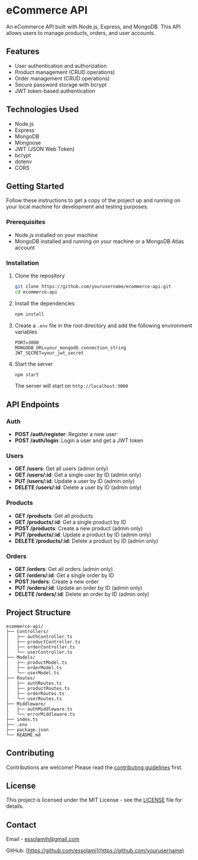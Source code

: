 # eCommerce API

An eCommerce API built with Node.js, Express, and MongoDB. This API allows users to manage products, orders, and user accounts.

## Features

- User authentication and authorization
- Product management (CRUD operations)
- Order management (CRUD operations)
- Secure password storage with bcrypt
- JWT token-based authentication

## Technologies Used

- Node.js
- Express
- MongoDB
- Mongoose
- JWT (JSON Web Token)
- bcrypt
- dotenv
- CORS

## Getting Started

Follow these instructions to get a copy of the project up and running on your local machine for development and testing purposes.

### Prerequisites

- Node.js installed on your machine
- MongoDB installed and running on your machine or a MongoDB Atlas account

### Installation

1. Clone the repository

   ```sh
   git clone https://github.com/yourusername/ecommerce-api.git
   cd ecommerce-api
   ```

2. Install the dependencies

   ```sh
   npm install
   ```

3. Create a `.env` file in the root directory and add the following environment variables

   ```plaintext
   PORT=3000
   MONGODB_URL=your_mongodb_connection_string
   JWT_SECRET=your_jwt_secret
   ```

4. Start the server

   ```sh
   npm start
   ```

   The server will start on `http://localhost:3000`

## API Endpoints

### Auth

- **POST /auth/register**: Register a new user
- **POST /auth/login**: Login a user and get a JWT token

### Users

- **GET /users**: Get all users (admin only)
- **GET /users/:id**: Get a single user by ID (admin only)
- **PUT /users/:id**: Update a user by ID (admin only)
- **DELETE /users/:id**: Delete a user by ID (admin only)

### Products

- **GET /products**: Get all products
- **GET /products/:id**: Get a single product by ID
- **POST /products**: Create a new product (admin only)
- **PUT /products/:id**: Update a product by ID (admin only)
- **DELETE /products/:id**: Delete a product by ID (admin only)

### Orders

- **GET /orders**: Get all orders (admin only)
- **GET /orders/:id**: Get a single order by ID
- **POST /orders**: Create a new order
- **PUT /orders/:id**: Update an order by ID (admin only)
- **DELETE /orders/:id**: Delete an order by ID (admin only)

## Project Structure

```
ecommerce-api/
├── Controllers/
│   ├── authController.ts
│   ├── productController.ts
│   ├── orderController.ts
│   └── userController.ts
├── Models/
│   ├── productModel.ts
│   ├── orderModel.ts
│   └── userModel.ts
├── Routes/
│   ├── authRoutes.ts
│   ├── productRoutes.ts
│   ├── orderRoutes.ts
│   └── userRoutes.ts
├── Middleware/
│   ├── authMiddleware.ts
│   └── errorMiddleware.ts
├── index.ts
├── .env
├── package.json
└── README.md
```

## Contributing

Contributions are welcome! Please read the [contributing guidelines](CONTRIBUTING.md) first.

## License

This project is licensed under the MIT License - see the [LICENSE](LICENSE) file for details.

## Contact

Email - [essolamih@gmail.com](mailto:your.email@example.com)

GitHub: [https://github.com/essolami](https://github.com/yourusername)

